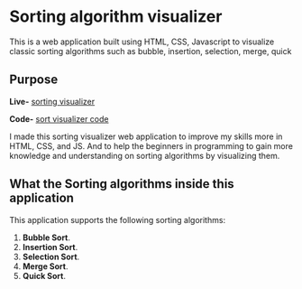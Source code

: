 # Sorting algorithm visualizer

This is a web application built using HTML, CSS, Javascript to visualize classic sorting algorithms such as bubble, insertion, selection, merge, quick 



## Purpose
**Live-** [sorting visualizer](https://itssahotra.github.io/sortting_visualizer/) 

**Code-** [sort visualizer code](https://github.com/itssahotra/sortting_visualizer)

I made this sorting visualizer web application to improve my skills more in
HTML, CSS, and JS. And to help the beginners in programming to gain more knowledge and understanding on sorting algorithms by visualizing them.

## What the Sorting algorithms inside this application

This application supports the following sorting algorithms:

1. **Bubble Sort**.
2. **Insertion Sort**.
3. **Selection Sort**.
4. **Merge Sort**.
5. **Quick Sort**.
